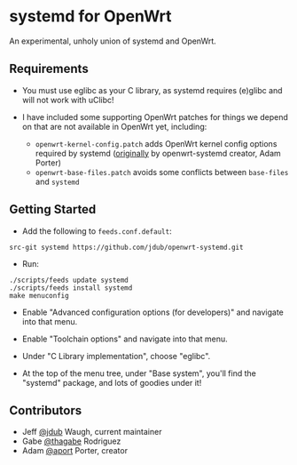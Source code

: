 # systemd for OpenWrt

An experimental, unholy union of systemd and OpenWrt.


## Requirements

- You must use eglibc as your C library, as systemd requires (e)glibc and will not work with uClibc!

- I have included some supporting OpenWrt patches for things we depend on that are not available in OpenWrt yet, including:
  - `openwrt-kernel-config.patch` adds OpenWrt kernel config options required by systemd ([originally](https://lists.openwrt.org/pipermail/openwrt-devel/2014-March/024291.html) by openwrt-systemd creator, Adam Porter)
  - `openwrt-base-files.patch` avoids some conflicts between `base-files` and `systemd`


## Getting Started

- Add the following to `feeds.conf.default`:

```
src-git systemd https://github.com/jdub/openwrt-systemd.git
```

- Run:

```
./scripts/feeds update systemd
./scripts/feeds install systemd
make menuconfig
```

- Enable "Advanced configuration options (for developers)" and navigate into that menu.

- Enable "Toolchain options" and navigate into that menu.

- Under "C Library implementation", choose "eglibc".

- At the top of the menu tree, under "Base system", you'll find the "systemd" package, and lots of goodies under it!


## Contributors

- Jeff [@jdub](https://github.com/jdub) Waugh, current maintainer
- Gabe [@thagabe](https://github.com/thagabe) Rodriguez
- Adam [@aport](https://github.com/aport) Porter, creator
